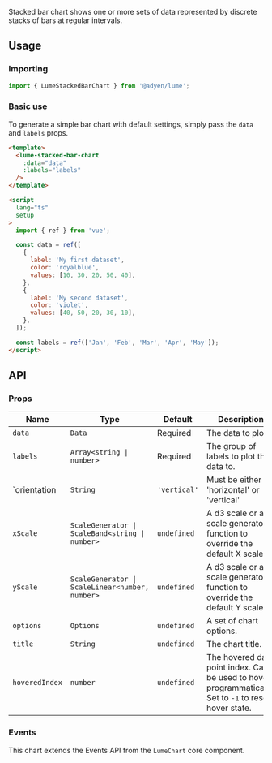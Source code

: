 Stacked bar chart shows one or more sets of data represented by discrete stacks of bars at regular intervals.

## Usage

### Importing

```ts
import { LumeStackedBarChart } from '@adyen/lume';
```

### Basic use

To generate a simple bar chart with default settings, simply pass the `data` and `labels` props.

```html
<template>
  <lume-stacked-bar-chart
    :data="data"
    :labels="labels"
  />
</template>

<script
  lang="ts"
  setup
>
  import { ref } from 'vue';

  const data = ref([
    {
      label: 'My first dataset',
      color: 'royalblue',
      values: [10, 30, 20, 50, 40],
    },
    {
      label: 'My second dataset',
      color: 'violet',
      values: [40, 50, 20, 30, 10],
    },
  ]);

  const labels = ref(['Jan', 'Feb', 'Mar', 'Apr', 'May']);
</script>
```

## API

### Props

| Name           | Type                                            | Default      | Description                                                                                            |
| -------------- | ----------------------------------------------- | ------------ | ------------------------------------------------------------------------------------------------------ |
| `data`         | `Data`                                          | Required     | The data to plot.                                                                                      |
| `labels`       | `Array<string \| number>`                       | Required     | The group of labels to plot the data to.                                                               |
| `orientation   | `String`                                        | `'vertical'` | Must be either 'horizontal' or 'vertical'                                                              |
| `xScale`       | `ScaleGenerator \| ScaleBand<string \| number>` | `undefined`  | A d3 scale or a scale generator function to override the default X scale.                              |
| `yScale`       | `ScaleGenerator \| ScaleLinear<number, number>` | `undefined`  | A d3 scale or a scale generator function to override the default Y scale.                              |
| `options`      | `Options`                                       | `undefined`  | A set of chart options.                                                                                |
| `title`        | `String`                                        | `undefined`  | The chart title.                                                                                       |
| `hoveredIndex` | `number`                                        | `undefined`  | The hovered data point index. Can be used to hover programmatically. Set to `-1` to reset hover state. |

### Events

This chart extends the Events API from the `LumeChart` core component.
